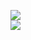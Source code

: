 [![](https://img.shields.io/badge/Made%20With-Github%20Spray-lightgrey.svg?style=for-the-badge&logo=github)](https://github.com/Annihil/github-spray#26710)  
[![](https://i.imgur.com/2DrTn0Z.gif)](https://github.com/Annihil/github-spray)